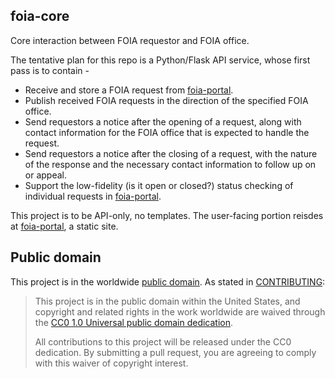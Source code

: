 ## foia-core

Core interaction between FOIA requestor and FOIA office.

The tentative plan for this repo is a Python/Flask API service, whose first pass is to contain -

* Receive and store a FOIA request from [foia-portal](https://github.com/18f/foia-portal).
* Publish received FOIA requests in the direction of the specified FOIA office.
* Send requestors a notice after the opening of a request, along with contact information for the FOIA office that is expected to handle the request.
* Send requestors a notice after the closing of a request, with the nature of the response and the necessary contact information to follow up on or appeal.
* Support the low-fidelity (is it open or closed?) status checking of individual requests in [foia-portal](https://github.com/18f/foia-portal).

This project is to be API-only, no templates. The user-facing portion reisdes at [foia-portal](https://github.com/18f/foia-portal), a static site.

## Public domain

This project is in the worldwide [public domain](LICENSE.md). As stated in [CONTRIBUTING](CONTRIBUTING.md):

> This project is in the public domain within the United States, and copyright and related rights in the work worldwide are waived through the [CC0 1.0 Universal public domain dedication](https://creativecommons.org/publicdomain/zero/1.0/).
>
> All contributions to this project will be released under the CC0 dedication. By submitting a pull request, you are agreeing to comply with this waiver of copyright interest.

